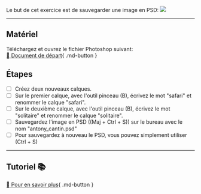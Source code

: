  Le but de cet exercice est de sauvegarder une image en PSD: 
<img src="images/anthony_cantin.jpg">
***  

## Matériel
Téléchargez et ouvrez le fichier Photoshop suivant:   
[📁 Document de départ](.images/anthony_cantin.jpg){ .md-button }   <br>
## Étapes
- [ ] Créez deux nouveaux calques.
- [ ] Sur le premier calque, avec l'outil pinceau (B), écrivez le mot "safari" et renommer le calque "safari".
- [ ] Sur le deuxième calque, avec l'outil pinceau (B), écrivez le mot "solitaire" et renommer le calque "solitaire".
- [ ] Sauvegardez l'image en PSD ((Maj + Ctrl + S)) sur le bureau avec le nom "antony_cantin.psd"
- [ ] Pour sauvegardez à nouveau le PSD, vous pouvez simplement utiliser (Ctrl + S)
***  
## Tutoriel 📚
[📖 Pour en savoir plus](https://cmontmorency365-my.sharepoint.com/:v:/g/personal/flpilote_cmontmorency_qc_ca/EUHqTCjYyMVCkeIahHqiHHQBQ07BrCDjnLlFiHMkZadSIA?nav=eyJyZWZlcnJhbEluZm8iOnsicmVmZXJyYWxBcHAiOiJPbmVEcml2ZUZvckJ1c2luZXNzIiwicmVmZXJyYWxBcHBQbGF0Zm9ybSI6IldlYiIsInJlZmVycmFsTW9kZSI6InZpZXciLCJyZWZlcnJhbFZpZXciOiJNeUZpbGVzTGlua0NvcHkifX0&e=d1850G){ .md-button }   <br>
